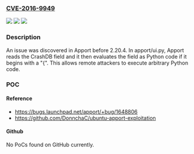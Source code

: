 ### [CVE-2016-9949](https://cve.mitre.org/cgi-bin/cvename.cgi?name=CVE-2016-9949)
![](https://img.shields.io/static/v1?label=Product&message=n%2Fa&color=blue)
![](https://img.shields.io/static/v1?label=Version&message=n%2Fa&color=blue)
![](https://img.shields.io/static/v1?label=Vulnerability&message=n%2Fa&color=brighgreen)

### Description

An issue was discovered in Apport before 2.20.4. In apport/ui.py, Apport reads the CrashDB field and it then evaluates the field as Python code if it begins with a "{". This allows remote attackers to execute arbitrary Python code.

### POC

#### Reference
- https://bugs.launchpad.net/apport/+bug/1648806
- https://github.com/DonnchaC/ubuntu-apport-exploitation

#### Github
No PoCs found on GitHub currently.


